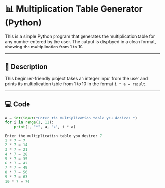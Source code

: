 # 📊 Multiplication Table Generator (Python)

This is a simple Python program that generates the multiplication table for any number entered by the user. The output is displayed in a clean format, showing the multiplication from 1 to 10.

---

## 📝 Description

This beginner-friendly project takes an integer input from the user and prints its multiplication table from 1 to 10 in the format `i * a = result`.

---

## 💻 Code

```python
a = int(input("Enter the multiplication table you desire: "))
for i in range(1, 11):
    print(i, "*", a, "=", i * a)

Enter the multiplication table you desire: 7
1 * 7 = 7
2 * 7 = 14
3 * 7 = 21
4 * 7 = 28
5 * 7 = 35
6 * 7 = 42
7 * 7 = 49
8 * 7 = 56
9 * 7 = 63
10 * 7 = 70
